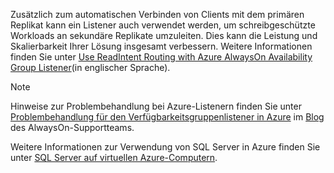 Zusätzlich zum automatischen Verbinden von Clients mit dem primären Replikat kann ein Listener auch verwendet werden, um schreibgeschützte Workloads an sekundäre Replikate umzuleiten. Dies kann die Leistung und Skalierbarkeit Ihrer Lösung insgesamt verbessern. Weitere Informationen finden Sie unter [Use ReadIntent Routing with Azure AlwaysOn Availability Group Listener](http://go.microsoft.com/fwlink/?LinkId=522515)(in englischer Sprache).

> [!NOTE]
> Hinweise zur Problembehandlung bei Azure-Listenern finden Sie unter [Problembehandlung für den Verfügbarkeitsgruppenlistener in Azure](http://blogs.msdn.com/b/alwaysonpro/archive/2016/02/01/troubleshooting-availability-group-listener-in-azure.aspx) im [Blog](http://blogs.msdn.com/b/alwaysonpro/) des AlwaysOn-Supportteams.
> 
> 

Weitere Informationen zur Verwendung von SQL Server in Azure finden Sie unter [SQL Server auf virtuellen Azure-Computern](../articles/virtual-machines/virtual-machines-windows-sql-server-iaas-overview.md?toc=%2fazure%2fvirtual-machines%2fwindows%2ftoc.json).



<!--HONumber=Nov16_HO3-->


